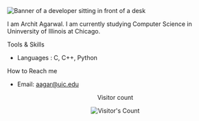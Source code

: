 <img src="https://github.com/{USERNAME}/{USERNAME}/blob/main/software-developer.png" alt="Banner of a developer sitting in front of a desk">


I am Archit Agarwal. I am currently studying Computer Science in Uninversity of Illinois at Chicago. 

Tools & Skills
- Languages : C, C++, Python

How to Reach me
- Email: aagar@uic.edu

<div align="center"> 
  <p>Visitor count</p>
  <img src="https://profile-counter.glitch.me/{NooNameAvailable}/count.svg" alt="Visitor's Count" />
</div>
